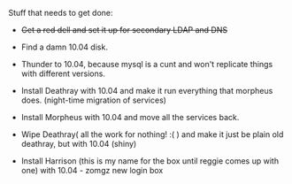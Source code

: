 Stuff that needs to get done:


*  ~~Get a red dell and set it up for secondary LDAP and DNS~~



*  Find a damn 10.04 disk. 
 

*  Thunder to 10.04, because mysql is a cunt and won't replicate things with different versions.
 

*  Install Deathray with 10.04 and make it run everything that morpheus does. (night-time migration of services)
 

*  Install Morpheus with 10.04 and move all the services back.
 

*  Wipe Deathray( all the work for nothing! :( ) and make it just be plain old deathray, but with 10.04 (shiny)
 

*  Install Harrison (this is my name for the box until reggie comes up with one) with 10.04 - zomgz new login box

